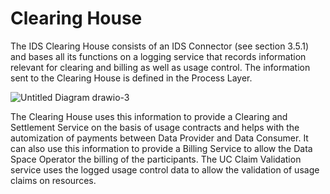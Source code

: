 # Clearing House
The IDS Clearing House consists of an IDS Connector (see section 3.5.1) and bases all its functions on a logging service that records information relevant for clearing and billing as well as usage control. The information sent to the Clearing House is defined in the Process Layer. 

![Untitled Diagram drawio-3](https://user-images.githubusercontent.com/2641134/150767262-fcb3badf-5c30-4059-8cd9-5c1db9bb51fb.png)

The Clearing House uses this information to provide a Clearing and Settlement Service on the basis of usage contracts and helps with the automization of payments between Data Provider and Data Consumer. It can also use this information to provide a Billing Service to allow the Data Space Operator the billing of the participants. The UC Claim Validation service uses the logged usage control data to allow the validation of usage claims on resources.


